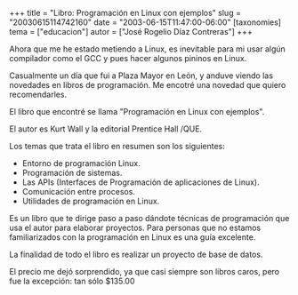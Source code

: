 +++
title = "Libro: Programación en Linux con ejemplos"
slug = "20030615114742160"
date = "2003-06-15T11:47:00-06:00"
[taxonomies]
tema = ["educacion"]
autor = ["José Rogelio Díaz Contreras"]
+++

Ahora que me he estado metiendo a Linux, es inevitable para mi usar
algún compilador como el GCC y pues hacer algunos pininos en Linux.

Casualmente un día que fui a Plaza Mayor en León, y anduve viendo las
novedades en libros de programación. Me encotré una novedad que quiero
recomendarles.

El libro que encontré se llama "Programación en Linux con ejemplos".

El autor es Kurt Wall y la editorial Prentice Hall /QUE.

<!-- more -->
Los temas que trata el libro en resumen son los siguientes:

-   Entorno de programación Linux.
-   Programación de sistemas.
-   Las APIs (Interfaces de Programación de aplicaciones de Linux).
-   Comunicación entre procesos.
-   Utilidades de programación en Linux.

Es un libro que te dirige paso a paso dándote técnicas de programación
que usa el autor para elaborar proyectos. Para personas que no estamos
familiarizados con la programación en Linux es una guía excelente.

La finalidad de todo el libro es realizar un proyecto de base de datos.

El precio me dejó sorprendido, ya que casi siempre son libros caros,
pero fue la excepción: tan sólo $135.00
